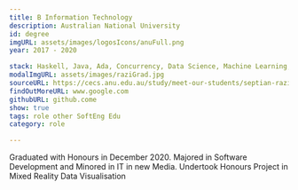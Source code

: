 ```yaml
---
title: B Information Technology 
description: Australian National University 
id: degree
imgURL: assets/images/logosIcons/anuFull.png 
year: 2017 - 2020

stack: Haskell, Java, Ada, Concurrency, Data Science, Machine Learning, Project Management, Agile, Systems Engineering
modalImgURL: assets/images/raziGrad.jpg
sourceURL: https://cecs.anu.edu.au/study/meet-our-students/septian-razi
findOutMoreURL: www.google.com
githubURL: github.come
show: true
tags: role other SoftEng Edu
category: role

---
```

Graduated with Honours in December 2020. 
Majored in Software Development and Minored in IT in new Media.
Undertook Honours Project in Mixed Reality Data Visualisation